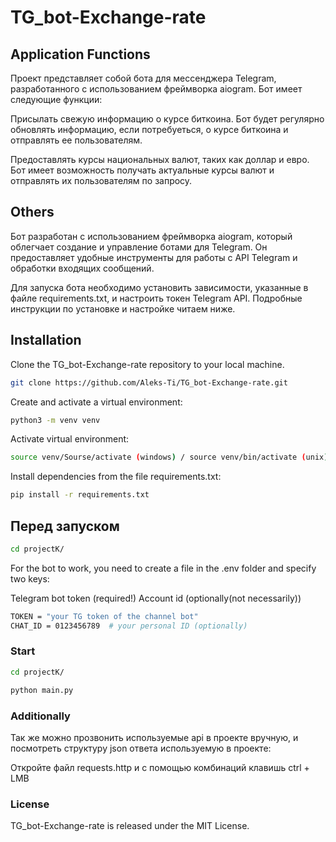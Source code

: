 # TG_bot-Exchange-rate

## Application Functions

Проект представляет собой бота для мессенджера Telegram,
разработанного с использованием фреймворка aiogram. Бот имеет следующие функции:

Присылать свежую информацию о курсе биткоина. Бот будет регулярно обновлять информацию,
если потребуеться, о курсе биткоина и отправлять ее пользователям.

Предоставлять курсы национальных валют, таких как доллар и евро.
Бот имеет возможность получать актуальные курсы валют и отправлять их пользователям по запросу.

## Others

Бот разработан с использованием фреймворка aiogram, который облегчает создание и управление ботами для Telegram.
Он предоставляет удобные инструменты для работы с API Telegram и обработки входящих сообщений.

Для запуска бота необходимо установить зависимости, указанные в файле requirements.txt, и настроить токен Telegram API.
Подробные инструкции по установке и настройке читаем ниже.


## Installation

Clone the TG_bot-Exchange-rate repository to your local machine.

```bash
git clone https://github.com/Aleks-Ti/TG_bot-Exchange-rate.git
```

Create and activate a virtual environment:

```bash
python3 -m venv venv
```

Activate virtual environment:

```bash
source venv/Sourse/activate (windows) / source venv/bin/activate (unix)
```

Install dependencies from the file requirements.txt:

```bash
pip install -r requirements.txt
```

## Перед запуском

```bash
cd projectK/
```

For the bot to work, you need to create a file in the .env folder and specify two keys:

Telegram bot token (required!)
Account id (optionally(not necessarily))

```bash
TOKEN = "your TG token of the channel bot"
CHAT_ID = 0123456789  # your personal ID (optionally)
```

### Start

```bash
cd projectK/
```

```bash
python main.py
```

### Additionally

Так же можно прозвонить используемые api в проекте вручную,
и посмотреть структуру json ответа используемую в проекте:

Откройте файл requests.http и с помощью комбинаций клавишь ctrl + LMB

### License

TG_bot-Exchange-rate is released under the MIT License.
